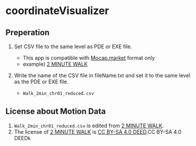 # coordinateVisualizer
## Preperation
1. Set CSV file to the same level as PDE or EXE file.
    - This app is compatible with [Mocap.market](https://mocap.market/) format only
    - example) [2 MINUTE WALK](https://mocap.market/movement-search?f%5B0%5D=category_taxonomy_term_name%3ABiomechanics)

2. Write the name of the CSV file in fileName.txt and set it to the same level as the PDE or EXE file.
    - `Walk_2min_chr01_reduced.csv`
## License about Motion Data
1. `Walk_2min_chr01_reduced.csv` is edited from [2 MINUTE WALK](https://mocap.market/movement-search?f%5B0%5D=category_taxonomy_term_name%3ABiomechanics).
2. The license of [2 MINUTE WALK](https://mocap.market/movement-search?f%5B0%5D=category_taxonomy_term_name%3ABiomechanics) is [CC BY-SA 4.0 DEED](https://creativecommons.org/licenses/by-sa/4.0/).CC BY-SA 4.0 DEEDk